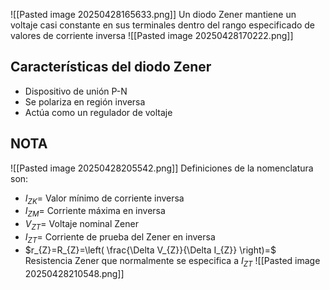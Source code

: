 ![[Pasted image 20250428165633.png]]
Un diodo Zener mantiene un voltaje casi constante en sus terminales dentro del rango especificado de valores de corriente inversa
![[Pasted image 20250428170222.png]]
## Características del diodo Zener
- Dispositivo de unión P-N
- Se polariza en región inversa
- Actúa como un regulador de voltaje

## NOTA
![[Pasted image 20250428205542.png]]
Definiciones de la nomenclatura son:
- $I_{ZK}=$ Valor mínimo de corriente inversa
- $I_{ZM}=$ Corriente máxima en inversa
- $V_{ZT}=$ Voltaje nominal Zener
- $I_{ZT}=$ Corriente de prueba del Zener en inversa
- $r_{Z}=R_{Z}=\left( \frac{\Delta V_{Z}}{\Delta I_{Z}} \right)=$ Resistencia Zener que normalmente se especifica a $I_{ZT}$
![[Pasted image 20250428210548.png]]
